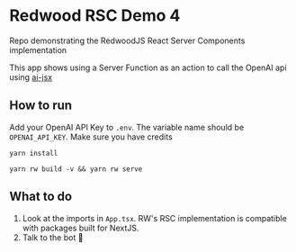 # Redwood RSC Demo 4

Repo demonstrating the RedwoodJS React Server Components implementation

This app shows using a Server Function as an action to call the OpenAI
api using [ai-jsx](https://www.npmjs.com/package/ai-jsx)

## How to run

Add your OpenAI API Key to `.env`. The variable name should be
`OPENAI_API_KEY`. Make sure you have credits

`yarn install`

`yarn rw build -v && yarn rw serve`

## What to do

1. Look at the imports in `App.tsx`. RW's RSC implementation is compatible with
   packages built for NextJS.
2. Talk to the bot 🤖
